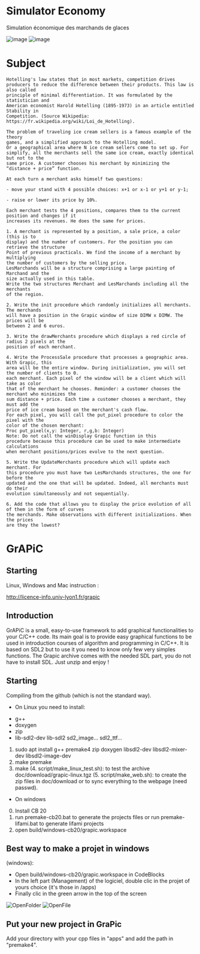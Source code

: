 # Simulator Economy

Simulation économique des marchands de glaces

![image](image/Glace1.jpg)
![image](image/Glace2.jpg)

# Subject

```
Hotelling's law states that in most markets, competition drives
producers to reduce the difference between their products. This law is also called
principle of minimal differentiation. It was formulated by the statistician and
American economist Harold Hotelling (1895-1973) in an article entitled Stability in
Competition. (Source Wikipedia: https://fr.wikipedia.org/wiki/Loi_de_Hotelling).

The problem of traveling ice cream sellers is a famous example of the theory
games, and a simplified approach to the Hotelling model.
Or a geographical area where N ice cream sellers come to set up. For
simplify, all the merchants sell the same ice cream, exactly identical but not to the
same price. A customer chooses his merchant by minimizing the “distance + price” function.

At each turn a merchant asks himself two questions:

- move your stand with 4 possible choices: x+1 or x-1 or y+1 or y-1;

- raise or lower its price by 10%.

Each merchant tests the 4 positions, compares them to the current position and changes if it
increases its revenues. He does the same for prices.

1. A merchant is represented by a position, a sale price, a color (this is to
display) and the number of customers. For the position you can retrieve the structure
Point of previous practicals. We find the income of a merchant by multiplying
the number of customers by the selling price.
LesMarchands will be a structure comprising a large painting of Marchand and the
size actually used in this table.
Write the two structures Merchant and LesMarchands including all the merchants
of the region.

2. Write the init procedure which randomly initializes all merchants. The merchands
will have a position in the Grapic window of size DIMW x DIMW. The prices will be
between 2 and 6 euros.

3. Write the drawMerchants procedure which displays a red circle of radius 2 pixels at the
position of each merchant.

4. Write the ProcessSale procedure that processes a geographic area. With Grapic, this
area will be the entire window. During initialization, you will set the number of clients to 0.
each merchant. Each pixel of the window will be a client which will take as color
that of the merchant he chooses. Reminder: a customer chooses the merchant who minimizes the
sum distance + price. Each time a customer chooses a merchant, they must add the
price of ice cream based on the merchant's cash flow.
For each pixel, you will call the put_pixel procedure to color the pixel with the
color of the chosen merchant:
Proc put_pixel(x,y: Integer, r,g,b: Integer)
Note: Do not call the winDisplay Grapic function in this
procedure because this procedure can be used to make intermediate calculations
when merchant positions/prices evolve to the next question.

5. Write the UpdateMerchants procedure which will update each merchant. For
this procedure you must have two LesMarchands structures, the one for before the
updated and the one that will be updated. Indeed, all merchants must do their
evolution simultaneously and not sequentially.

6. Add the code that allows you to display the price evolution of all of them in the form of curves
the merchands. Make observations with different initializations. When the prices
are they the lowest?

```

# GrAPiC 

## Starting

Linux, Windows and Mac instruction :

http://licence-info.univ-lyon1.fr/grapic

## Introduction

GrAPiC is a small, easy-to-use framework to add graphical functionalities to your C/C++ code. 
Its main goal is to provide easy graphical functions to be used in introduction courses of algorithm and programming in C/C++. 
It is based on SDL2 but to use it you need to know only few very simples functions. 
The Grapic archive comes with the needed SDL part, you do not have to install SDL. Just unzip and enjoy ! 

## Starting

Compiling from the github (which is not the standard way).

* On Linux you need to install:
- g++
- doxygen
- zip
- lib-sdl2-dev lib-sdl2 sd2_image... sdl2_ttf...

1. sudo apt install g++ premake4 zip doxygen libsdl2-dev libsdl2-mixer-dev libsdl2-image-dev
2. make premake
3. make
(4. script/make_linux_test.sh): to test the archive doc/download/grapic-linux.tgz
(5. script/make_web.sh): to create the zip files in doc/download or to sync everything to the webpage (need passwd).


* On windows
0. Install CB 20
1. run premake-cb20.bat to generate the projects files    or     run premake-lifami.bat to generate lifami projects 
2. open build/windows-cb20/grapic.workspace

## Best way to make a projet in windows

(windows): 
 - Open build/windows-cb20/grapic.workspace in CodeBlocks
 - In the left part (Management) of the logiciel, double clic in the projet of yours choice (it's those in /apps)
 - Finally clic in the green arrow in the top of the screen

![OpenFolder](image/OpenFolder.jpg)
![OpenFile](image/OpenFile.jpg)

## Put your new project in GraPic

Add your directory with your cpp files in "apps" and add the path in "premake4".

